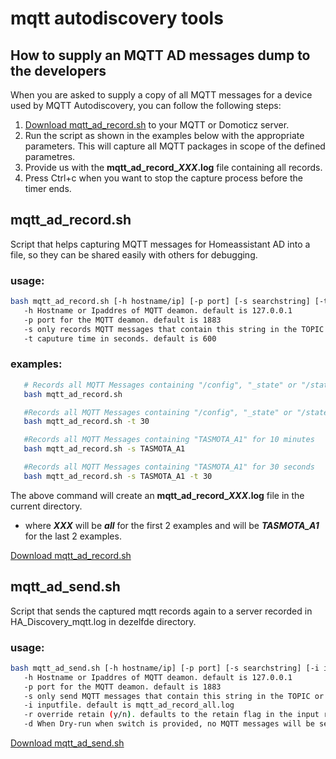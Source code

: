 
# mqtt autodiscovery tools

## How to supply an MQTT AD messages dump to the developers

When you are asked to supply a copy of all MQTT messages for a device used by MQTT Autodiscovery, you can follow the following steps:

   1. [Download mqtt_ad_record.sh](mqtt_ad_record.sh) to your MQTT or Domoticz server.
   2. Run the script as shown in the examples below with the appropriate parameters. This will capture all MQTT packages in scope of the defined parametres.
   3. Provide us with the **mqtt_ad_record_*XXX*.log** file containing all records.
   4. Press Ctrl+c when you want to stop the capture process before the timer ends.

## mqtt_ad_record.sh

Script that helps capturing MQTT messages for Homeassistant AD into a file, so they can be shared easily with others for debugging.

### usage:

```bash
bash mqtt_ad_record.sh [-h hostname/ip] [-p port] [-s searchstring] [-t capturetime]
   -h Hostname or Ipaddres of MQTT deamon. default is 127.0.0.1
   -p port for the MQTT deamon. default is 1883
   -s only records MQTT messages that contain this string in the TOPIC or PAYLOAD. default is all messages
   -t caputure time in seconds. default is 600
```

### examples:

```bash
   # Records all MQTT Messages containing "/config", "_state" or "/state" for 10 minutes
   bash mqtt_ad_record.sh

   #Records all MQTT Messages containing "/config", "_state" or "/state" for 30 Seconds
   bash mqtt_ad_record.sh -t 30

   #Records all MQTT Messages containing "TASMOTA_A1" for 10 minutes
   bash mqtt_ad_record.sh -s TASMOTA_A1

   #Records all MQTT Messages containing "TASMOTA_A1" for 30 seconds
   bash mqtt_ad_record.sh -s TASMOTA_A1 -t 30
```

The above command will create an **mqtt_ad_record_*XXX*.log** file in the current directory.
   - where ***XXX*** will be ***all*** for the first 2 examples and will be ***TASMOTA_A1*** for the last 2 examples.

[Download mqtt_ad_record.sh](mqtt_ad_record.sh)


## mqtt_ad_send.sh

Script that sends the captured mqtt records again to a server recorded in HA_Discovery_mqtt.log in dezelfde directory.

### usage:

```bash
bash mqtt_ad_send.sh [-h hostname/ip] [-p port] [-s searchstring] [-i inputfile]
   -h Hostname or Ipaddres of MQTT deamon. default is 127.0.0.1
   -p port for the MQTT deamon. default is 1883
   -s only send MQTT messages that contain this string in the TOPIC or PAYLOAD. default is all messages
   -i inputfile. default is mqtt_ad_record_all.log
   -r override retain (y/n). defaults to the retain flag in the input records
   -d When Dry-run when switch is provided, no MQTT messages will be send, just the logging.
```

[Download mqtt_ad_send.sh](mqtt_ad_send.sh)
